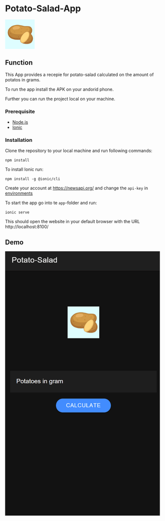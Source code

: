 # Potato-Salad-App

![icon](./assets/icon_small.png)

## Function

This App provides a recepie for potato-salad calculated on the amount of potatos in grams.

To run the app install the APK on your andorid phone.

Further you can run the project local on your machine.

### Prerequisite

* [Node.js](https://nodejs.org/en/)
* [Ionic](https://ionicframework.com/)

### Installation

Clone the repository to your local machine and run following commands:
```
npm install
```

To install Ionic run:
```
npm install -g @ionic/cli
```

Create your account at https://newsapi.org/ and change the `api-key` in [environments](./app/src/environments/)

To start the app go into te `app`-folder and run:
```
ionic serve
```

This should open the website in your default browser with the URL http://localhost:8100/

## Demo

![demo](./assets/demo.gif)
